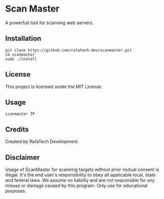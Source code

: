 # Scan Master
A powerfull tool for scanning web servers.

## Installation
```
git clone https://github.com/rafatech-dev/scanmaster.git
cd scanmaster
sudo ./install
```

## License
This project is licensed under the MIT License.

## Usage
```
scanmaster IP
```

## Credits
Created by RafaTech Development.

## Disclaimer
Usage of ScanMaster for scanning targets without prior mutual consent is illegal. It's the end user's responsibility to obey all applicable local, state and federal laws. We assume no liability and are not responsible for any misuse or damage caused by this program. Only use for educational purposes.
